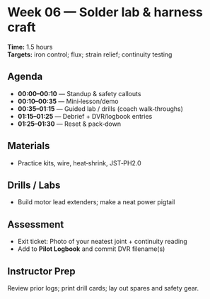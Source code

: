 # Week 06 — Solder lab & harness craft

**Time:** 1.5 hours  
**Targets:** iron control; flux; strain relief; continuity testing

## Agenda
- **00:00–00:10** — Standup & safety callouts
- **00:10–00:35** — Mini‑lesson/demo
- **00:35–01:15** — Guided lab / drills (coach walk‑throughs)
- **01:15–01:25** — Debrief + DVR/logbook entries
- **01:25–01:30** — Reset & pack‑down

## Materials
- Practice kits, wire, heat‑shrink, JST‑PH2.0

## Drills / Labs
- Build motor lead extenders; make a neat power pigtail

## Assessment
- Exit ticket: Photo of your neatest joint + continuity reading
- Add to **Pilot Logbook** and commit DVR filename(s)

## Instructor Prep
Review prior logs; print drill cards; lay out spares and safety gear.

